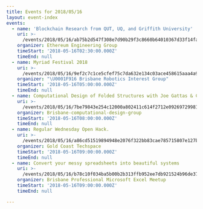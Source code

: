 ```yaml
---
title: Events for 2018/05/16
layout: event-index
events:
  - name: 'Blockchain Research from QUT, UQ, and Griffith University'
    uri: >-
      /events/2018/05/16/ab75b2d547f308e7d90b29f3c8660b64010367d33f14fa27d91bc7c4e2ce377c
    organizer: Ethereum Engineering Group
    timeStart: '2018-05-16T02:30:00.000Z'
    timeEnd: null
  - name: Myriad Festival 2018
    uri: >-
      /events/2018/05/16/9ef2c7c1ce5cfef75c7da632e134c03ace458615aaa4a9303ada923f871271f5
    organizer: "\U0001F916 Brisbane Robotics Interest Group"
    timeStart: '2018-05-16T05:00:00.000Z'
    timeEnd: null
  - name: Computational Design of Folded Structures with Joe Gattas & Co. @ Arup
    uri: >-
      /events/2018/05/16/7be79843e254c12000a802411c614f2712e09269729981dc7b50c9439afcda70
    organizer: Brisbane-computational-design-group
    timeStart: '2018-05-16T08:00:00.000Z'
    timeEnd: null
  - name: Regular Wednesday Open Hack.
    uri: >-
      /events/2018/05/16/a86cd51519894948e2076f322bb83cae785715807e127b849e06fe1c0d262c5e
    organizer: Gold Coast Techspace
    timeStart: '2018-05-16T09:00:00.000Z'
    timeEnd: null
  - name: Convert your messy spreadsheets into beautiful systems
    uri: >-
      /events/2018/05/16/b78c10f034ba5b00b2b313ffb952ee7db921524b96de3776011d611994cac047
    organizer: Brisbane Professional Microsoft Excel Meetup
    timeStart: '2018-05-16T09:00:00.000Z'
    timeEnd: null

---
```


